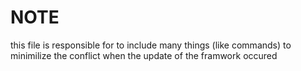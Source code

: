 # NOTE

this file is responsible for to include many things (like commands) to minimilize the conflict when the update of the framwork occured